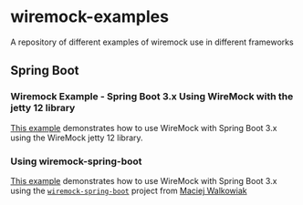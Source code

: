 # wiremock-examples

A repository of different examples of wiremock use in different frameworks

## Spring Boot

### Wiremock Example - Spring Boot 3.x Using WireMock with the jetty 12 library

[This example](/spring-boot/spring-boot-3/wiremock-jetty-12/README.md) demonstrates how to use WireMock with Spring
Boot 3.x using the WireMock jetty 12 library.

### Using wiremock-spring-boot

[This example](/spring-boot/spring-boot-3/wiremock-spring-boot/README.md) demonstrates how to use WireMock with Spring
Boot 3.x using the [`wiremock-spring-boot`](https://github.com/maciejwalkowiak/wiremock-spring-boot) project
from [Maciej Walkowiak](https://github.com/maciejwalkowiak)